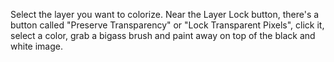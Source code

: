 
Select the layer you want to colorize. Near the Layer Lock button, there's a button called "Preserve Transparency" or "Lock Transparent Pixels", click it, select a color, grab a bigass brush and paint away on top of the black and white image.
